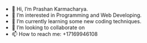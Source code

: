 - 👋 Hi, I’m Prashan Karmacharya.
- 👀 I’m interested in Programming and Web Developing.
- 🌱 I’m currently learning some new coding techniques.
- 💞️ I’m looking to collaborate on 
- 📫 How to reach me: +17169946108

<!---
KarmeHub/KarmeHub is a ✨ special ✨ repository because its `README.md` (this file) appears on your GitHub profile.
You can click the Preview link to take a look at your changes.
--->
